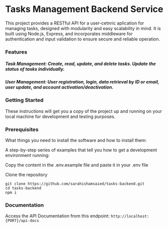 # Tasks Management Backend Service
This project provides a RESTful API for a user-cetnric aplication for managing tasks, designed with modularity and easy scalability in mind. It is built using Node.js, Express, and incorporates middleware for authentication and input validation to ensure secure and reliable operation.

### Features
##### Task Management: Create, read, update, and delete tasks. Update the status of tasks individually.
##### User Management: User registration, login, data retrieval by ID or email, user update, and account activation/deactivation.
### Getting Started
These instructions will get you a copy of the project up and running on your local machine for development and testing purposes.

### Prerequisites
What things you need to install the software and how to install them:

  
A step-by-step series of examples that tell you how to get a development environment running:

Copy the content in the .env.example file and paste it in your .env file 

Clone the repository

    git clone https://github.com/sarahishamsaied/tasks-backend.git
    cd tasks-backend
    npm i

### Documentation

Access the API Documentation from this endpoint:
                  `http://localhost:{PORT}/api-docs`

